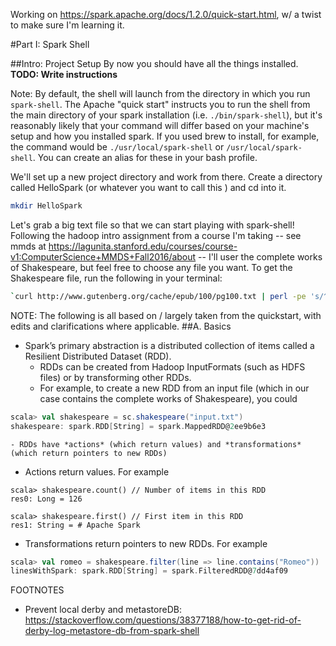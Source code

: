 Working on https://spark.apache.org/docs/1.2.0/quick-start.html, w/ a twist to make sure I'm learning it.

#Part I: Spark Shell

##Intro: Project Setup
By now you should have all the things installed. **TODO: Write instructions**

Note: By default, the shell will launch from the directory in which you run `spark-shell`. The Apache "quick start" instructs you to run the shell from the main directory of your spark installation (i.e. `./bin/spark-shell`), but it's reasonably likely that your command will differ based on your machine's setup and how you installed spark. If you used brew to install, for example, the command would be `./usr/local/spark-shell` or `/usr/local/spark-shell`. You can create an alias for these in your bash profile.

We'll set up a new project directory and work from there. Create a directory called HelloSpark (or whatever you want to call this ) and cd into it.
```bash
mkdir HelloSpark
```

Let's grab a big text file so that we can start playing with spark-shell! Following the hadoop intro assignment from a course I'm taking -- see mmds at https://lagunita.stanford.edu/courses/course-v1:ComputerScience+MMDS+Fall2016/about -- I'll user the complete works of Shakespeare, but feel free to choose any file you want. To get the Shakespeare file, run the following in your terminal:
```bash
`curl http://www.gutenberg.org/cache/epub/100/pg100.txt | perl -pe 's/^\xEF\xBB \xBF//' > input.txt`
```

NOTE: The following is all based on / largely taken from the quickstart, with edits and clarifications where applicable.
##A. Basics
* Spark’s primary abstraction is a distributed collection of items called a Resilient Distributed Dataset (RDD). 
    - RDDs can be created from Hadoop InputFormats (such as HDFS files) or by transforming other RDDs. 
    - For example, to create a new RDD from an input file (which in our case contains the complete works of Shakespeare), you could
```scala
scala> val shakespeare = sc.shakespeare("input.txt")
shakespeare: spark.RDD[String] = spark.MappedRDD@2ee9b6e3
```
    - RDDs have *actions* (which return values) and *transformations* (which return pointers to new RDDs)
* Actions return values. For example
```
scala> shakespeare.count() // Number of items in this RDD
res0: Long = 126

scala> shakespeare.first() // First item in this RDD
res1: String = # Apache Spark
```
* Transformations return pointers to new RDDs. For example
```scala
scala> val romeo = shakespeare.filter(line => line.contains("Romeo"))
linesWithSpark: spark.RDD[String] = spark.FilteredRDD@7dd4af09
```


FOOTNOTES
- Prevent local derby and metastoreDB: https://stackoverflow.com/questions/38377188/how-to-get-rid-of-derby-log-metastore-db-from-spark-shell